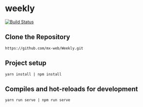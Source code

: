 # weekly

[![Build Status](https://travis-ci.org/mx-web/Weekly.svg?branch=master)](https://travis-ci.org/mx-web/Weekly)



## Clone the Repository
```
https://github.com/mx-web/Weekly.git
```

## Project setup
```
yarn install | npm install
```

## Compiles and hot-reloads for development
```
yarn run serve | npm run serve
```